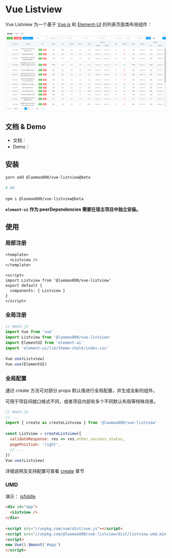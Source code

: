 # Vue Listview

Vue Listview 为一个基于 [Vue.js](https://cn.vuejs.org/) 和 [Element-UI](http://element.eleme.io/) 的列表页面类布局组件：

![预览](./docs/preview.png)

## 文档 & Demo

- 文档：
- Demo：

## 安装

```bash
yarn add @laomao800/vue-listview@beta

# OR

npm i @laomao800/vue-listview@beta
```

**`element-ui` 作为 peerDependencies 需要在宿主项目中独立安装。**

## 使用

### 局部注册

```vue
<template>
  <Listview />
</template>

<script>
import Listview from '@laomao800/vue-listview'
export default {
  components: { Listview }
}
</script>
```

### 全局注册

```js
// main.js
import Vue from 'vue'
import Listview from '@laomao800/vue-listview'
import ElementUI from 'element-ui'
import 'element-ui/lib/theme-chalk/index.css'

Vue.use(Listview)
Vue.use(ElementUI)
```

### 全局配置

通过 create 方法可对部分 props 默认值进行全局配置，并生成全新的组件。

可用于项目间接口格式不同，或者项目内部有多个不同默认布局等特殊场景。

```js
// main.js
// ...
import { create as createListview } from '@laomao800/vue-listview'

const Listview = createListview({
  validateResponse: res => res.other_success_status,
  pagePosition: 'right',
  // ...
})
Vue.use(Listview)
```

详细说明及支持配置可查看 [create](docs/create.md) 章节

### UMD

演示： [jsfiddle](https://jsfiddle.net/laomao800/92Lvg1rn/4/)

```html
<div id="app">
  <Listview />
</div>

<script src="//unpkg.com/vue/dist/vue.js"></script>
<script src="//unpkg.com/@laomao800/vue-listview/dist/listview.umd.min.js"></script>
<script>
new Vue().$mount('#app')
</script>
```
